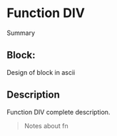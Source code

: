 # Function DIV
Summary

## Block:
Design of block in ascii

## Description
Function DIV complete description.
>Notes about fn
